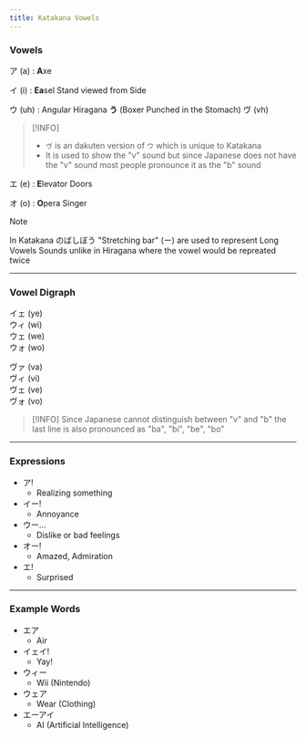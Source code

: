 ```yaml
---
title: Katakana Vowels
---
```


### Vowels

ア (a) : **A**xe

イ (i) : **Ea**sel Stand viewed from Side

ウ (uh) : Angular Hiragana **う** (Boxer Punched in the Stomach)
ヴ (vh)

 > [!INFO]
 > * `ヴ` is an dakuten version of `ウ` which is unique to Katakana
 > * It is used to show the "v" sound but since Japanese does not have the "v" sound most people pronounce it as the "b" sound

エ (e) : **E**levator Doors

オ (o) : **O**pera Singer

 > [!NOTE]
 > In Katakana のばしぼう "Stretching bar" (ー) are used to represent Long Vowels Sounds unlike in Hiragana where the vowel would be repreated twice

---

### Vowel Digraph

イェ (ye)  
ウィ (wi)  
ウェ (we)  
ウォ (wo)

ヴァ (va)  
ヴィ (vi)  
ヴェ (ve)  
ヴォ (vo)

 > [!INFO]
 > Since Japanese cannot distinguish between "v" and "b" the last line is also pronounced as "ba", "bi", "be", "bo"

---

### Expressions

* ア!
	* Realizing something
* イー!
	* Annoyance
* ウー...
	* Dislike or bad feelings
* オー!
	* Amazed, Admiration
* エ!
	* Surprised

---

### Example Words

* エア
	* Air
* イェイ!
	* Yay!
* ウィー
	* Wii (Nintendo)
* ウェア
	* Wear (Clothing)
* エーアイ
	* AI (Artificial Intelligence)